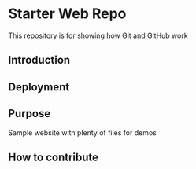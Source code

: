 # Starter Web Repo

This repository is for showing how Git and GitHub work

## Introduction
## Deployment
## Purpose

Sample website with plenty of files for demos

## How to contribute
